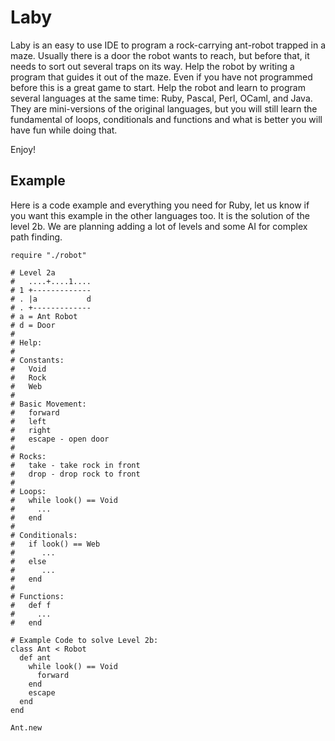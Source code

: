 Laby
====

Laby is an easy to use IDE to program a rock-carrying ant-robot trapped in a
maze. Usually there is a door the robot wants to reach, but before that, it
needs to sort out several traps on its way. Help the robot by writing a
program that guides it out of the maze. Even if you have not programmed
before this is a great game to start. Help the robot and learn to
program several languages at the same time: Ruby, Pascal, Perl,
OCaml, and Java. They are mini-versions of the original languages, but you
will still learn the fundamental of loops, conditionals and functions and what is
better you will have fun while doing that.

Enjoy!

Example
-------

Here is a code example and everything you need for Ruby, let us know if
you want this example in the other languages too. It is the solution of
the level 2b. We are planning adding a lot of levels and some AI for 
complex path finding.


	require "./robot"

	# Level 2a
	#   ....+....1....
	# 1 +-------------
	# . |a           d
	# . +-------------
	# a = Ant Robot
	# d = Door
	#
	# Help:
	#
	# Constants:
	#   Void
	#   Rock
	#   Web
	#
	# Basic Movement:
	#   forward
	#   left
	#   right
	#   escape - open door
	#
	# Rocks:
	#   take - take rock in front
	#   drop - drop rock to front
	#
	# Loops:
	#   while look() == Void
	#     ...
	#   end
	#
	# Conditionals:
	#   if look() == Web
	#      ...
	#   else
	#      ...
	#   end
	#
	# Functions:
	#   def f
	#     ...
	#   end

	# Example Code to solve Level 2b:
	class Ant < Robot
	  def ant
	    while look() == Void
	      forward
	    end
	    escape
	  end
	end

	Ant.new
